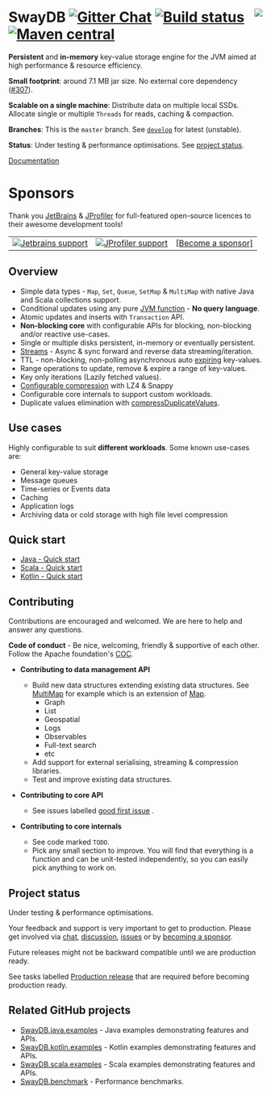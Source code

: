 # <img src="docs/swaydb_logo.png" align = "right"/> SwayDB [![Gitter Chat][gitter-badge]][gitter-link] [![Build status][build-badge]][build-link] [![Maven central][maven-badge]][maven-link]

[gitter-badge]: https://badges.gitter.im/Join%20Chat.svg

[gitter-link]: https://gitter.im/SwayDB-chat/Lobby

[maven-badge]: https://img.shields.io/maven-central/v/io.swaydb/swaydb_2.12.svg

[maven-link]: https://search.maven.org/search?q=g:io.swaydb%20AND%20a:swaydb_2.12

[build-badge]: https://github.com/simerplaha/SwayDB/workflows/Build/badge.svg

[build-link]: https://github.com/simerplaha/SwayDB/actions

**Persistent** and **in-memory** key-value storage engine for the JVM aimed at high performance & resource efficiency.

**Small footprint**: around 7.1 MB jar size. No external core
dependency ([#307](https://github.com/simerplaha/SwayDB/issues/307)).

**Scalable on a single machine**: Distribute data on multiple local SSDs. Allocate single or multiple `Threads`
for reads, caching & compaction.

**Branches**: This is the `master` branch. See [`develop`](https://github.com/simerplaha/SwayDB/tree/develop) for
latest (unstable).

**Status**: Under testing & performance optimisations. See [project status](#Project-status).

[Documentation](http://swaydb.io)

# Sponsors

Thank you [JetBrains](https://www.jetbrains.com/?from=SwayDB)
& [JProfiler](https://www.ej-technologies.com/products/jprofiler/overview.html)
for full-featured open-source licences to their awesome development tools!

<table>
  <tr>
    <td><a href="https://www.jetbrains.com/?from=SwayDB" target="_blank"><img src="/docs/jetbrains_logo.png" alt="Jetbrains support"/></a></td>
    <td><a href="https://www.ej-technologies.com/products/jprofiler/overview.html" target="_blank"><img src="/docs/jprofiler_logo.png" alt="JProfiler support"/></a></td>
    <td><a href="https://github.com/sponsors/simerplaha" target="_blank">[Become a sponsor]</a></td>
  </tr>
</table>

## Overview

- Simple data types - `Map`, `Set`, `Queue`, `SetMap` & `MultiMap` with native Java and Scala collections support.
- Conditional updates using any pure [JVM function](http://swaydb.io/api/pure-functions/?language=java) - **No query
  language**.
- Atomic updates and inserts with `Transaction` API.
- **Non-blocking core** with configurable APIs for blocking, non-blocking and/or reactive use-cases.
- Single or multiple disks persistent, in-memory or eventually persistent.
- [Streams](http://swaydb.io/api/stream/?language=java) - Async & sync forward and reverse data streaming/iteration.
- TTL - non-blocking, non-polling asynchronous auto [expiring](http://swaydb.io/api/expire/?language=java) key-values.
- Range operations to update, remove & expire a range of key-values.
- Key only iterations (Lazily fetched values).
- [Configurable compression](http://swaydb.io/configuration/compressions/?language=scala) with LZ4 & Snappy
- Configurable core internals to support custom workloads.
- Duplicate values elimination
  with [compressDuplicateValues](http://swaydb.io/configuration/valuesConfig/?language=scala).

## Use cases

Highly configurable to suit **different workloads**. Some known use-cases are:

- General key-value storage
- Message queues
- Time-series or Events data
- Caching
- Application logs
- Archiving data or cold storage with high file level compression

## Quick start

- [Java - Quick start](http://swaydb.io/quick-start/?language=java&data-type=map&functions=off)
- [Scala - Quick start](http://swaydb.io/quick-start/?language=scala&data-type=map&functions=off)
- [Kotlin - Quick start](https://github.com/simerplaha/SwayDB.kotlin.examples/blob/master/src/main/kotlin/quickstart/QuickStartMapSimple.kt)

## Contributing

Contributions are encouraged and welcomed. We are here to help and answer any questions.

**Code of conduct** - Be nice, welcoming, friendly & supportive of each other. Follow the Apache
foundation's [COC](https://www.apache.org/foundation/policies/conduct.html).

- **Contributing to data management API**
    - Build new data structures extending existing data structures.
      See [MultiMap](https://github.com/simerplaha/SwayDB/blob/master/swaydb/src/main/scala/swaydb/MultiMap.scala)
      for example which is an extension
      of [Map](https://github.com/simerplaha/SwayDB/blob/master/swaydb/src/main/scala/swaydb/Map.scala).
        - Graph
        - List
        - Geospatial
        - Logs
        - Observables
        - Full-text search
        - etc
    - Add support for external serialising, streaming & compression libraries.
    - Test and improve existing data structures.

- **Contributing to core API**
    - See issues
      labelled [good first issue](https://github.com/simerplaha/SwayDB/issues?q=is%3Aissue+is%3Aopen+label%3A%22good+first+issue%22)
      .

- **Contributing to core internals**
    - See code marked `TODO`.
    - Pick any small section to improve. You will find that everything is a function and can be unit-tested
      independently, so you can easily pick anything to work on.

## Project status

Under testing & performance optimisations.

Your feedback and support is very important to get to production. Please get involved
via [chat](https://gitter.im/SwayDB-chat/Lobby), [discussion](https://github.com/simerplaha/SwayDB/discussions),
[issues](https://github.com/simerplaha/SwayDB/issues)
or by [becoming a sponsor](https://github.com/sponsors/simerplaha).

Future releases might not be backward compatible until we are production ready.

See tasks labelled [Production release](https://github.com/simerplaha/SwayDB/labels/Production%20release)
that are required before becoming production ready.

## Related GitHub projects

- [SwayDB.java.examples](https://github.com/simerplaha/SwayDB.java.examples) - Java examples demonstrating features and
  APIs.
- [SwayDB.kotlin.examples](https://github.com/simerplaha/SwayDB.kotlin.examples) - Kotlin examples demonstrating
  features and APIs.
- [SwayDB.scala.examples](https://github.com/simerplaha/SwayDB.scala.examples) - Scala examples demonstrating features
  and APIs.
- [SwayDB.benchmark](https://github.com/simerplaha/SwayDB.benchmark) - Performance benchmarks.
